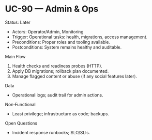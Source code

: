 # UC-90 — Admin & Ops

Status: Later

- Actors: Operator/Admin, Monitoring
- Trigger: Operational tasks: health, migrations, access management.
- Preconditions: Proper roles and tooling available.
- Postconditions: System remains healthy and auditable.

Main Flow
1. Health checks and readiness probes (HTTP).
2. Apply DB migrations; rollback plan documented.
3. Manage flagged content or abuse (if any social features later).

Data
- Operational logs; audit trail for admin actions.

Non‑Functional
- Least privilege; infrastructure as code; backups.

Open Questions
- Incident response runbooks; SLO/SLIs.

